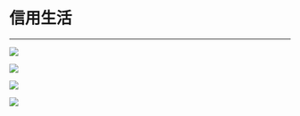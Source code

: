 # 信用生活

---

![](https://t.alipayobjects.com/images/T1DM8pXXRXXXXXXXXX.png)

![](https://t.alipayobjects.com/images/T18gVpXjNXXXXXXXXX.png)

![](https://t.alipayobjects.com/images/T1y3NpXd0aXXXXXXXX.png)

![](https://t.alipayobjects.com/images/T15wJpXg0aXXXXXXXX.png)
